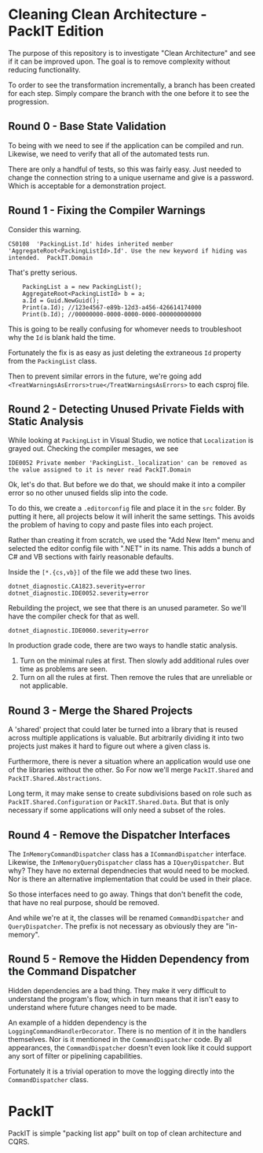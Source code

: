 # Cleaning Clean Architecture - PackIT Edition

The purpose of this repository is to investigate "Clean Architecture" and see if it can be improved upon. The goal is to remove complexity without reducing functionality.

To order to see the transformation incrementally, a branch has been created for each step. Simply compare the branch with the one before it to see the progression.


## Round 0 - Base State Validation

To being with we need to see if the application can be compiled and run. Likewise, we need to verify that all of the automated tests run.

There are only a handful of tests, so this was fairly easy. Just needed to change the connection string to a unique username and give is a password. Which is acceptable for a demonstration project.


## Round 1 - Fixing the Compiler Warnings

Consider this warning.

    CS0108	'PackingList.Id' hides inherited member 'AggregateRoot<PackingListId>.Id'. Use the new keyword if hiding was intended.	PackIT.Domain

That's pretty serious. 

```
    PackingList a = new PackingList();
    AggregateRoot<PackingListId> b = a;
    a.Id = Guid.NewGuid();
    Print(a.Id); //123e4567-e89b-12d3-a456-426614174000
    Print(b.Id); //00000000-0000-0000-0000-000000000000
```

This is going to be really confusing for whomever needs to troubleshoot why the `Id` is blank hald the time.

Fortunately the fix is as easy as just deleting the extraneous `Id` property from the `PackingList` class.

Then to prevent similar errors in the future, we're going add `<TreatWarningsAsErrors>true</TreatWarningsAsErrors>` to each csproj file.


## Round 2 - Detecting Unused Private Fields with Static Analysis

While looking at `PackingList` in Visual Studio, we notice that `Localization` is grayed out. Checking the compiler mesages, we see

```
IDE0052	Private member 'PackingList._localization' can be removed as the value assigned to it is never read	PackIT.Domain
```

Ok, let's do that. But before we do that, we should make it into a compiler error so no other unused fields slip into the code.

To do this, we create a `.editorconfig` file and place it in the `src` folder. By putting it here, all projects below it will inherit the same settings. This avoids the problem of having to copy and paste files into each project.

Rather than creating it from scratch, we used the "Add New Item" menu and selected the editor config file with ".NET" in its name. This adds a bunch of C# and VB sections with fairly reasonable defaults.  

Inside the `[*.{cs,vb}]` of the file we add these two lines.

```
dotnet_diagnostic.CA1823.severity=error
dotnet_diagnostic.IDE0052.severity=error
```

Rebuilding the project, we see that there is an unused parameter. So we'll have the compiler check for that as well.

```
dotnet_diagnostic.IDE0060.severity=error
```

In production grade code, there are two ways to handle static analysis.

1. Turn on the minimal rules at first. Then slowly add additional rules over time as problems are seen.
2. Turn on all the rules at first. Then remove the rules that are unreliable or not applicable.

## Round 3 - Merge the Shared Projects

A 'shared' project that could later be turned into a library that is reused across multiple applications is valuable. But arbitrarily dividing it into two projects just makes it hard to figure out where a given class is.

Furthermore, there is never a situation where an application would use one of the libraries without the other. So For now we'll merge `PackIT.Shared` and `PackIT.Shared.Abstractions`.

Long term, it may make sense to create subdivisions based on role such as `PackIT.Shared.Configuration` or `PackIT.Shared.Data`. But that is only necessary if some applications will only need a subset of the roles.


## Round 4 - Remove the Dispatcher Interfaces

The `InMemoryCommandDispatcher` class has a `ICommandDispatcher` interface. Likewise, the `InMemoryQueryDispatcher` class has a `IQueryDispatcher`. But why? They have no external dependnecies that would need to be mocked. Nor is there an alternative implementation that could be used in their place. 

So those interfaces need to go away. Things that don't benefit the code, that have no real purpose, should be removed.

And while we're at it, the classes will be renamed `CommandDispatcher` and `QueryDispatcher`. The prefix is not necessary as obviously they are "in-memory".


## Round 5 - Remove the Hidden Dependency from the Command Dispatcher

Hidden dependencies are a bad thing. They make it very difficult to understand the program's flow, which in turn means that it isn't easy to understand where future changes need to be made. 

An example of a hidden dependency is the `LoggingCommandHandlerDecorator`. There is no mention of it in the handlers themselves. Nor is it mentioned in the `CommandDispatcher` code. By all appearances, the `CommandDispatcher` doesn't even look like it could support any sort of filter or pipelining capabilities.

Fortunately it is a trivial operation to move the logging directly into the `CommandDispatcher` class.


# PackIT
PackIT is simple "packing list app" built on top of clean architecture and CQRS.



